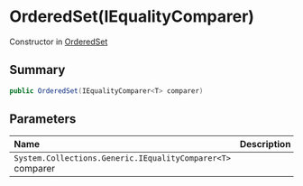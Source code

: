 # OrderedSet(IEqualityComparer<T>)

Constructor in [OrderedSet](/api/csharp/yarn.compiler.upgrader.orderedset.md)

## Summary



```csharp
public OrderedSet(IEqualityComparer<T> comparer)
```

## Parameters

|Name|Description|
|:---|:---|
|`System.Collections.Generic.IEqualityComparer<T>` comparer||

